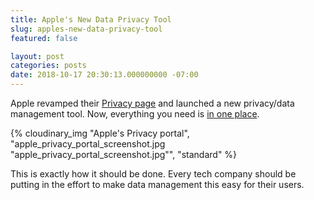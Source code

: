```yaml
---
title: Apple's New Data Privacy Tool
slug: apples-new-data-privacy-tool
featured: false

layout: post
categories: posts
date: 2018-10-17 20:30:13.000000000 -07:00
---
```


Apple revamped their [Privacy page](https://www.apple.com/privacy/) and launched a new privacy/data management tool. Now, everything you need is [in one place](https://privacy.apple.com).

{% cloudinary_img "Apple's Privacy portal", "apple_privacy_portal_screenshot.jpg "apple\_privacy\_portal\_screenshot.jpg"", "standard" %}

This is exactly how it should be done. Every tech company should be putting in the effort to make data management this easy for their users.

